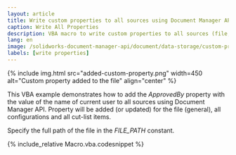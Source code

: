 ```yaml
---
layout: article
title: Write custom properties to all sources using Document Manager API
caption: Write All Properties
description: VBA macro to write custom properties to all sources (file, configuration, cut-list items) using Document Manager API
lang: en
image: /solidworks-document-manager-api/document/data-storage/custom-properties/write-all-properties/added-custom-property.png
labels: [write properties]
---
```

{% include img.html src="added-custom-property.png" width=450 alt="Custom property added to the file" align="center" %}

This VBA example demonstrates how to add the *ApprovedBy* property with the value of the name of current user to all sources using Document Manager API. Property will be added (or updated) for the file (general), all configurations and all cut-list items.

Specify the full path of the file in the *FILE_PATH* constant.

{% include_relative Macro.vba.codesnippet %}